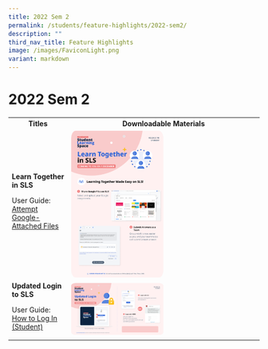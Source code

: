```yaml
---
title: 2022 Sem 2
permalink: /students/feature-highlights/2022-sem2/
description: ""
third_nav_title: Feature Highlights
image: /images/FaviconLight.png
variant: markdown
---
```

<h1>2022 Sem 2</h1>
<style>
img {
border-radius: 5%;
width: 50%;
}
</style>
<table>
<tbody><tr>
<th style="text-align: center;">Titles</th>
<th style="text-align: center;">Downloadable Materials</th>
</tr>
<tr>
<td style="text-align: left;">
<strong>Learn Together in SLS</strong>
<p>User Guide:<br>
<a target="_blank" href="/student-user-guide/assign/attempt-google-attached-files/">Attempt Google-Attached Files</a>
</p>
</td>
<td>
<a target="_blank" href="/files/Marcomms/Feature%20Highlights/R18%20(2%20of%202)%20Student%20Learn%20Together.pdf">
<img style="width: 50%;" src="/images/1Student/Marcomms/R18%20(2%20of%202)%20Student%20Learn%20Together.png">
</a>
</td>
</tr>
<tr>
<td style="text-align: left;">
<strong>Updated Login to SLS</strong>
<p>User Guide:<br>
<a target="_blank" href="/login-troubleshooting/authentication/how-to-log-in-student/">How to Log In (Student)</a>
</p>
</td>
<td>
<a target="_blank" href="/files/Marcomms/Feature%20Highlights/R18%20(1%20of%202)%20Student%20MIMS.pdf">
<img style="width: 50%;" alt="Updated Login to SLS" src="/images/1Student/Marcomms/R18%20(1%20of%202)%20Student%20MIMS.png">
</a>
</td>
</tr>
</tbody></table>